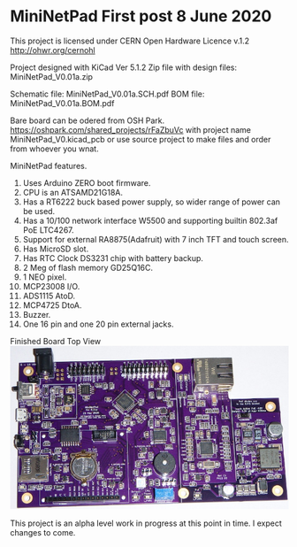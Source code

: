 # MiniNetPad  First post 8 June 2020

This project is licensed under CERN Open Hardware Licence v.1.2 http://ohwr.org/cernohl

Project designed with KiCad Ver 5.1.2
Zip file with design files: MiniNetPad_V0.01a.zip

Schematic file: MiniNetPad_V0.01a.SCH.pdf
BOM file: MiniNetPad_V0.01a.BOM.pdf

Bare board can be odered from OSH Park. https://oshpark.com/shared_projects/rFaZbuVc with project name MiniNetPad_V0.kicad_pcb
  or use source project to make files and order from whoever you wnat.

MiniNetPad features.
 1. Uses Arduino ZERO boot firmware.
 2. CPU is an ATSAMD21G18A.
 3. Has a RT6222 buck based power supply, so wider range of power can be used.
 4. Has a 10/100 network interface W5500 and supporting builtin 802.3af PoE LTC4267.
 5. Support for external RA8875(Adafruit) with 7 inch TFT and touch screen.
 6. Has MicroSD slot.
 7. Has RTC Clock DS3231 chip with battery backup.
 8. 2 Meg of flash memory GD25Q16C.
 9. 1 NEO pixel.
10. MCP23008 I/O.
11. ADS1115 AtoD.
12. MCP4725 DtoA.
13. Buzzer.
14. One 16 pin and one 20 pin external jacks.

Finished Board Top View
![alt text](https://github.com/Sd4Projects/MiniNetPad/blob/master/MiniNetPad.jpg?raw=true "finishedboard")

This project is an alpha level work in progress at this point in time. I expect changes to come.
